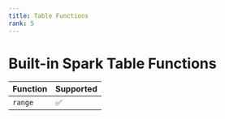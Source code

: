 ```yaml
---
title: Table Functions
rank: 5
---
```


# Built-in Spark Table Functions

| Function | Supported          |
| -------- | ------------------ |
| `range`  | :white_check_mark: |
